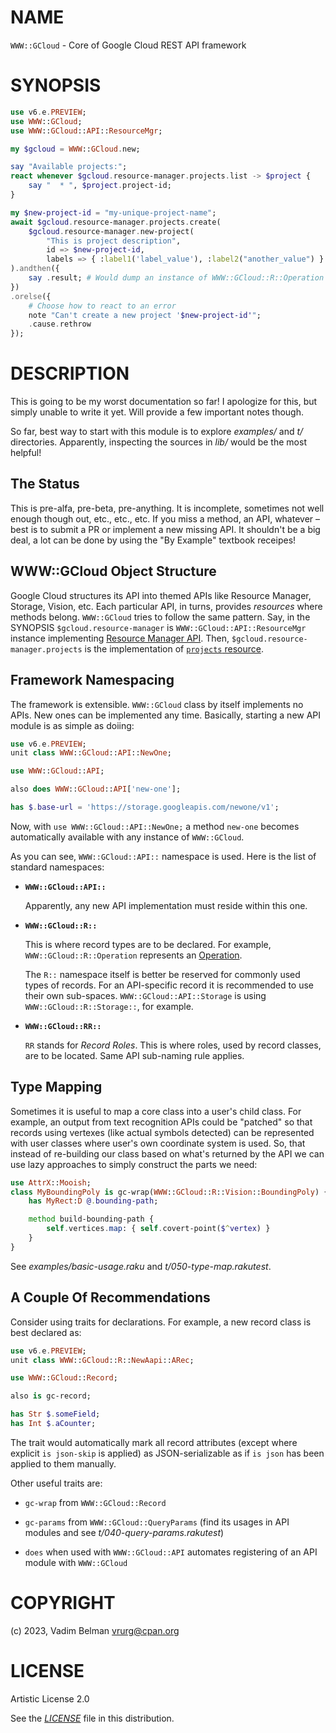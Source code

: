 NAME
====

`WWW::GCloud` - Core of Google Cloud REST API framework

SYNOPSIS
========

```raku
use v6.e.PREVIEW;
use WWW::GCloud;
use WWW::GCloud::API::ResourceMgr;

my $gcloud = WWW::GCloud.new;

say "Available projects:";
react whenever $gcloud.resource-manager.projects.list -> $project {
    say "  * ", $project.project-id;
}

my $new-project-id = "my-unique-project-name";
await $gcloud.resource-manager.projects.create(
    $gcloud.resource-manager.new-project(
        "This is project description",
        id => $new-project-id,
        labels => { :label1('label_value'), :label2("another_value") } );
).andthen({
    say .result; # Would dump an instance of WWW::GCloud::R::Operation
})
.orelse({
    # Choose how to react to an error
    note "Can't create a new project '$new-project-id'";
    .cause.rethrow
});
```

DESCRIPTION
===========

This is going to be my worst documentation so far! I apologize for this, but simply unable to write it yet. Will provide a few important notes though.

So far, best way to start with this module is to explore *examples/* and *t/* directories. Apparently, inspecting the sources in *lib/* would be the most helpful!

The Status
----------

This is pre-alfa, pre-beta, pre-anything. It is incomplete, sometimes not well enough though out, etc., etc., etc. If you miss a method, an API, whatever – best is to submit a PR or implement a new missing API. It shouldn't be a big deal, a lot can be done by using the "By Example" textbook receipes!

WWW::GCloud Object Structure
----------------------------

Google Cloud structures its API into themed APIs like Resource Manager, Storage, Vision, etc. Each particular API, in turns, provides *resources* where methods belong. `WWW::GCloud` tries to follow the same pattern. Say, in the SYNOPSIS `$gcloud.resource-manager` is `WWW::GCloud::API::ResourceMgr` instance implementing [Resource Manager API](https://cloud.google.com/resource-manager/reference/rest). Then, `$gcloud.resource-manager.projects` is the implementation of [`projects` resource](https://cloud.google.com/resource-manager/reference/rest#rest-resource:-v1.projects).

Framework Namespacing
---------------------

The framework is extensible. `WWW::GCloud` class by itself implements no APIs. New ones can be implemented any time. Basically, starting a new API module is as simple as doiing:

```raku
use v6.e.PREVIEW;
unit class WWW::GCloud::API::NewOne;

use WWW::GCloud::API;

also does WWW::GCloud::API['new-one'];

has $.base-url = 'https://storage.googleapis.com/newone/v1';
```

Now, with `use WWW::GCloud::API::NewOne;` a method `new-one` becomes automatically available with any instance of `WWW::GCloud`.

As you can see, `WWW::GCloud::API::` namespace is used. Here is the list of standard namespaces:

  * **`WWW::GCloud::API::`**

    Apparently, any new API implementation must reside within this one.

  * **`WWW::GCloud::R::`**

    This is where record types are to be declared. For example, `WWW::GCloud::R::Operation` represents an [Operation](https://cloud.google.com/resource-manager/reference/rest/Shared.Types/Operation).

    The `R::` namespace itself is better be reserved for commonly used types of records. For an API-specific record it is recommended to use their own sub-spaces. `WWW::GCloud::API::Storage` is using `WWW::GCloud::R::Storage::`, for example.

  * **`WWW::GCloud::RR::`**

    `RR` stands for *Record Roles*. This is where roles, used by record classes, are to be located. Same API sub-naming rule applies.

Type Mapping
------------

Sometimes it is useful to map a core class into a user's child class. For example, an output from text recognition APIs could be "patched" so that records using vertexes (like actual symbols detected) can be represented with user classes where user's own coordinate system is used. So, that instead of re-building our class based on what's returned by the API we can use lazy approaches to simply construct the parts we need:

```raku
use AttrX::Mooish;
class MyBoundingPoly is gc-wrap(WWW::GCloud::R::Vision::BoundingPoly) {
    has MyRect:D @.bounding-path;

    method build-bounding-path {
        self.vertices.map: { self.covert-point($^vertex) }
    }
}
```

See *examples/basic-usage.raku* and *t/050-type-map.rakutest*.

A Couple Of Recommendations
---------------------------

Consider using traits for declarations. For example, a new record class is best declared as:

```raku
use v6.e.PREVIEW;
unit class WWW::GCloud::R::NewAapi::ARec;

use WWW::GCloud::Record;

also is gc-record;

has Str $.someField;
has Int $.aCounter;
```

The trait would automatically mark all record attributes (except where explicit `is json-skip` is applied) as JSON-serializable as if `is json` has been applied to them manually.

Other useful traits are:

  * `gc-wrap` from `WWW::GCloud::Record`

  * `gc-params` from `WWW::GCloud::QueryParams` (find its usages in API modules and see *t/040-query-params.rakutest*)

  * `does` when used with `WWW::GCloud::API` automates registering of an API module with `WWW::GCloud`

COPYRIGHT
=========

(c) 2023, Vadim Belman <vrurg@cpan.org>

LICENSE
=======

Artistic License 2.0

See the [*LICENSE*](../../../../LICENSE) file in this distribution.

